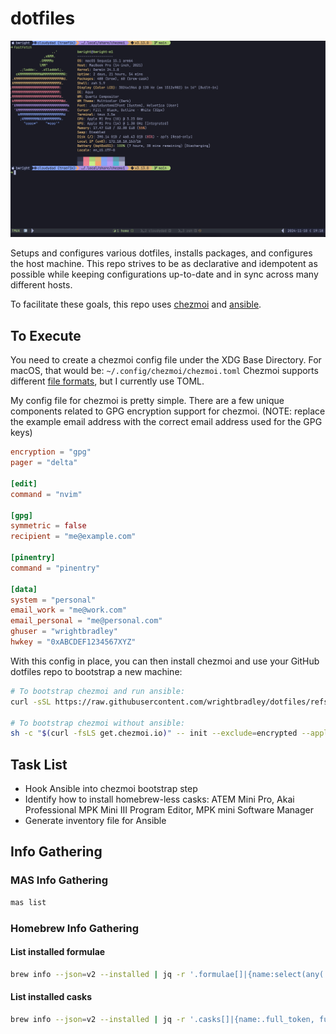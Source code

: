 # dotfiles

![fastfetch](docs/assets/fastfetch-demo.jpg)

Setups and configures various dotfiles, installs packages, and configures the
host machine. This repo strives to be as declarative and idempotent as possible
while keeping configurations up-to-date and in sync across many different hosts.

To facilitate these goals, this repo uses [chezmoi](https://www.chezmoi.io/) and
[ansible](https://docs.ansible.com/ansible/latest/getting_started/index.html).

## To Execute

You need to create a chezmoi config file under the XDG Base Directory. For
macOS, that would be: `~/.config/chezmoi/chezmoi.toml` Chezmoi supports
different [file formats](https://www.chezmoi.io/reference/configuration-file/),
but I currently use TOML.

My config file for chezmoi is pretty simple. There are a few unique components
related to GPG encryption support for chezmoi. (NOTE: replace the example email
address with the correct email address used for the GPG keys)

```toml
encryption = "gpg"
pager = "delta"

[edit]
command = "nvim"

[gpg]
symmetric = false
recipient = "me@example.com"

[pinentry]
command = "pinentry"

[data]
system = "personal"
email_work = "me@work.com"
email_personal = "me@personal.com"
ghuser = "wrightbradley"
hwkey = "0xABCDEF1234567XYZ"
```

With this config in place, you can then install chezmoi and use your GitHub
dotfiles repo to bootstrap a new machine:

```bash
# To bootstrap chezmoi and run ansible:
curl -sSL https://raw.githubusercontent.com/wrightbradley/dotfiles/refs/heads/main/ansible/bootstrap.sh | GITHUB_USERNAME=wrightbradley bash

# To bootstrap chezmoi without ansible:
sh -c "$(curl -fsLS get.chezmoi.io)" -- init --exclude=encrypted --apply $GITHUB_USERNAME
```

## Task List

- Hook Ansible into chezmoi bootstrap step
- Identify how to install homebrew-less casks: ATEM Mini Pro, Akai Professional
  MPK Mini III Program Editor, MPK mini Software Manager
- Generate inventory file for Ansible

## Info Gathering

### MAS Info Gathering

```bash
mas list
```

### Homebrew Info Gathering

#### List installed formulae

```bash
brew info --json=v2 --installed | jq -r '.formulae[]|{name:select(any(.installed[]; .installed_on_request)).full_name, desc: .desc, homepage:.homepage}'
```

#### List installed casks

```bash
brew info --json=v2 --installed | jq -r '.casks[]|{name:.full_token, full_name:.name, desc:.desc, homepage:.homepage,}'
```

